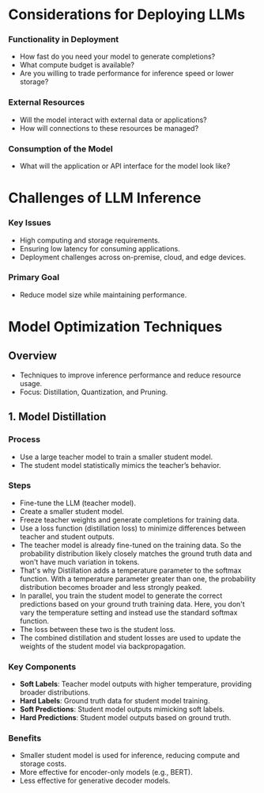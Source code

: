# Considerations for Deploying LLMs

### Functionality in Deployment
- How fast do you need your model to generate completions?
- What compute budget is available?
- Are you willing to trade performance for inference speed or lower storage?

### External Resources
- Will the model interact with external data or applications?
- How will connections to these resources be managed?

### Consumption of the Model
- What will the application or API interface for the model look like?

# Challenges of LLM Inference

### Key Issues
- High computing and storage requirements.
- Ensuring low latency for consuming applications.
- Deployment challenges across on-premise, cloud, and edge devices.

### Primary Goal
- Reduce model size while maintaining performance.

# Model Optimization Techniques

## Overview
- Techniques to improve inference performance and reduce resource usage.
- Focus: Distillation, Quantization, and Pruning.

## 1. Model Distillation

### Process
- Use a large teacher model to train a smaller student model.
- The student model statistically mimics the teacher’s behavior.

### Steps
- Fine-tune the LLM (teacher model).
- Create a smaller student model.
- Freeze teacher weights and generate completions for training data.
- Use a loss function (distillation loss) to minimize differences between teacher and student outputs.
- The teacher model is already fine-tuned on the training data. So the probability distribution likely closely matches the ground truth data and won't have much variation in tokens.
- That's why Distillation adds a temperature parameter to the softmax function. With a temperature parameter greater than one, the probability distribution becomes broader and less strongly peaked.
- In parallel, you train the student model to generate the correct predictions based on your ground truth training data. Here, you don't vary the temperature setting and instead use the standard softmax function.
- The loss between these two is the student loss.
- The combined distillation and student losses are used to update the weights of the student model via backpropagation.

### Key Components
- **Soft Labels**: Teacher model outputs with higher temperature, providing broader distributions.
- **Hard Labels**: Ground truth data for student model training.
- **Soft Predictions**: Student model outputs mimicking soft labels.
- **Hard Predictions**: Student model outputs based on ground truth.

### Benefits
- Smaller student model is used for inference, reducing compute and storage costs.
- More effective for encoder-only models (e.g., BERT).
- Less effective for generative decoder models.
